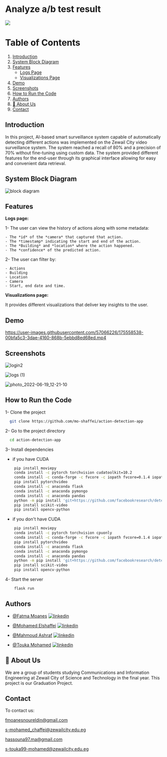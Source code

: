 # Analyze a/b test result
![]([https://www.theigclub.com/wp-content/uploads/2020/12/IMG-20210123-WA0130.jpg](https://www.optimizely.com/contentassets/08726e145f1b4743a0ba2f30c0447b76/ab-testing.png))

# Table of Contents
1. [Introduction](#intro)
2. [System Block Diagram](#block)
3.  [Features](#Features)
    * [Logs Page](#Logs)
    * [Visualizations Page](#Visualizations)
4.  [Demo](#demo)
5. [Screenshots](#screenshots)
6. [How to Run the Code](#run)
7. [Authors](#authors)
8. [🚀 About Us](#about)
9. [Contact](#contact)


## Introduction  <a name="intro"></a>
In this project, AI-based smart surveillance system capable of automatically detecting different actions was implemented on the Zewail City video surveillance system.
The system reached a recall of 80% and a precision of 70% without fine-tuning using custom data. The system provided different features for the end-user through its graphical interface allowing for easy and convenient data retrieval.


## System Block Diagram    <a name="block"></a>
![block diagram](https://user-images.githubusercontent.com/57066226/175679868-76c93abe-95d8-42b1-afb2-c2f155e13759.png)


## Features  <a name="Features"></a>

**Logs page:** <a name="Logs"></a>


1- The user can view the history of actions along with some metadata:

    - The *id* of the *camera* that captured that action.
    - The *timestamp* indicating the start and end of the action.
    - The *Building* and *location* where the action happened.
    - The *confidence* of the predicted action.

2- The user can filter by:

    - Actions
    - Building
    - Location 
    - Camera 
    - Start, end date and time.

**Visualizations page:**  <a name="Visualizations"></a>

It provides different visualizations that deliver key insights to the user.

## Demo <a name="demo"></a>

https://user-images.githubusercontent.com/57066226/175558538-00bfa5c3-3dae-4160-868b-5ebbd8ed68ed.mp4


## Screenshots  <a name="screenshots"></a>

![login2](https://user-images.githubusercontent.com/57066226/175560297-329e5343-85f8-492e-9743-5e621e687a2c.png)

![logs (1)](https://user-images.githubusercontent.com/57066226/175560338-8e0e81f3-92ae-4bc1-8362-e3dbdea0cb92.png)

![photo_2022-06-19_12-21-10](https://user-images.githubusercontent.com/57066226/175560675-a78188f7-52fc-4a21-b13e-e986c980b2d5.jpg)

## How to Run the Code <a name="run"></a>


1- Clone the project

```bash
  git clone https://github.com/mo-shaffei/action-detection-app
```

2- Go to the project directory

```bash
  cd action-detection-app
```

3- Install dependencies


- if you have CUDA

```bash
    pip install moviepy
    conda install -c pytorch torchvision cudatoolkit=10.2
    conda install -c conda-forge -c fvcore -c iopath fvcore=0.1.4 iopath
    pip install pytorchvideo
    conda install -c anaconda flask
    conda install -c anaconda pymongo
    conda install -c anaconda pandas
    python -m pip install 'git+https://github.com/facebookresearch/detectron2.git'
    pip install scikit-video
    pip install opencv-python
```
    
- if you don't have CUDA

```bash
    pip install moviepy
    conda install -c pytorch torchvision cpuonly
    conda install -c conda-forge -c fvcore -c iopath fvcore=0.1.4 iopath
    pip install pytorchvideo
    conda install -c anaconda flask
    conda install -c anaconda pymongo
    conda install -c anaconda pandas
    python -m pip install 'git+https://github.com/facebookresearch/detectron2.git'
    pip install scikit-video
    pip install opencv-python
```

4- Start the server

```bash
    flask run
```


## Authors <a name="authors"></a>

- [@Fatma Moanes](https://www.github.com/Fatma-Moanes) [![linkedin](https://img.shields.io/badge/linkedin-0A66C2?style=for-the-badge&logo=linkedin&logoColor=white)](https://www.linkedin.com/in/fatma-moanes/)
- [@Mohamed Elshaffei](https://www.github.com/mo-shaffei) [![linkedin](https://img.shields.io/badge/linkedin-0A66C2?style=for-the-badge&logo=linkedin&logoColor=white)](https://www.linkedin.com/in/mohamed99elshaffei/)
- [@Mahmoud Ashraf](https://github.com/MahmoudAshraf97) [![linkedin](https://img.shields.io/badge/linkedin-0A66C2?style=for-the-badge&logo=linkedin&logoColor=white)](https://www.linkedin.com/in/mahmoudashraf1997/)

- [@Touka Mohamed](https://github.com/Touka-Mohamed) [![linkedin](https://img.shields.io/badge/linkedin-0A66C2?style=for-the-badge&logo=linkedin&logoColor=white)](https://www.linkedin.com/in/touka-mohamed-1354071b0/)



## 🚀 About Us <a name="about"></a>
We are a group of students studying Communications and Information Engineering at Zewail City of Science and Technology in the final year. This project is our Graduation Project.

## Contact <a name="contact"></a>

To contact us:

fmoanesnoureldin@gmail.com

s-mohamed_chaffei@zewailcity.edu.eg

hassouna97.ma@gmail.com

s-touka99-mohamed@zewailcity.edu.eg 
